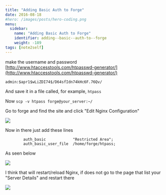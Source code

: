 ```yaml
---
title: "Adding Basic Auth to Forge"
date: 2016-08-18
#hero: /images/posts/hero-coding.png
menu:
  sidebar:
    name: "Adding Basic Auth to Forge"
    identifier: adding--basic--auth-to--forge
    weight: -189
tags: [note2self]
---
```


make the username and password  [http://www.htaccesstools.com/htpasswd-generator/](http://www.htaccesstools.com/htpasswd-generator/)

```
admin:$apr1$wLiZDI74$/D64sfIdn74kHc6F.76Qv/
```

And save it in a file called, for example, `htpass`

Now `scp -v htpass forge@your_server:~/`

Go to forge and find the site and click "Edit Nginx Configuration"

![](https://dl.dropboxusercontent.com/s/l10cxnvgoekvdo8/edit_nginx.png?dl=0)


Now in there just add these lines 

```
        auth_basic            "Restricted Area";
        auth_basic_user_file  /home/forge/htpass;
```

As seen below

![](https://dl.dropboxusercontent.com/s/oxuo4vw6rvfnrnv/nginx_conf.png?dl=0)


I think that will restart/reload Nginx, if does not go to the page that list your "Server Details" and restart there

![](https://dl.dropboxusercontent.com/s/hp1p1v9nkv684r8/restart_nginx.png?dl=0)